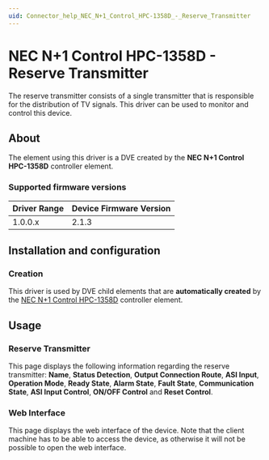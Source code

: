 ```yaml
---
uid: Connector_help_NEC_N+1_Control_HPC-1358D_-_Reserve_Transmitter
---
```


# NEC N+1 Control HPC-1358D - Reserve Transmitter

The reserve transmitter consists of a single transmitter that is responsible for the distribution of TV signals. This driver can be used to monitor and control this device.

## About

The element using this driver is a DVE created by the **NEC N+1 Control HPC-1358D** controller element.

### Supported firmware versions

| **Driver Range** | **Device Firmware Version** |
|------------------|-----------------------------|
| 1.0.0.x          | 2.1.3                       |

## Installation and configuration

### Creation

This driver is used by DVE child elements that are **automatically created** by the [NEC N+1 Control HPC-1358D](xref:Connector_help_NEC_N+1_Control_HPC-1358D) controller element.

## Usage

### Reserve Transmitter

This page displays the following information regarding the reserve transmitter: **Name**, **Status Detection**, **Output Connection Route**, **ASI Input**, **Operation Mode**, **Ready State**, **Alarm State**, **Fault State**, **Communication State**, **ASI Input Control**, **ON/OFF Control** and **Reset Control**.

### Web Interface

This page displays the web interface of the device. Note that the client machine has to be able to access the device, as otherwise it will not be possible to open the web interface.

